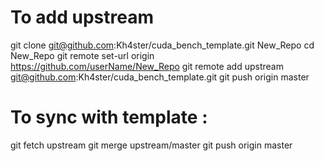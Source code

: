 # To add upstream

git clone git@github.com:Kh4ster/cuda_bench_template.git New_Repo
cd New_Repo
git remote set-url origin https://github.com/userName/New_Repo
git remote add upstream git@github.com:Kh4ster/cuda_bench_template.git
git push origin master

# To sync with template :

git fetch upstream
git merge upstream/master
git push origin master